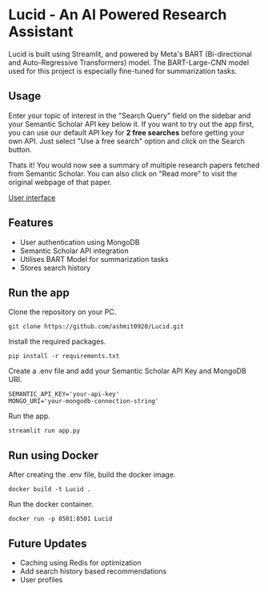 # Lucid - An AI Powered Research Assistant

Lucid is built using Streamlit, and powered by Meta's BART (Bi-directional and Auto-Regressive Transformers) model. The BART-Large-CNN model used for this project is especially fine-tuned for summarization tasks.

## Usage

Enter your topic of interest in the "Search Query" field on the sidebar and your Semantic Scholar API key below it. If you want to try out the app first, you can use our default API key for **2 free searches** before getting your own API. Just select "Use a free search" option and click on the Search button. 

Thats it! You would now see a summary of multiple research papers fetched from Semantic Scholar. You can also click on "Read more" to visit the original webpage of that paper.

[User interface](./Demo.png)

## Features

- User authentication using MongoDB
- Semantic Scholar API integration
- Utilises BART Model for summarization tasks
- Stores search history

## Run the app

Clone the repository on your PC.
```
git clone https://github.com/ashmit0920/Lucid.git
```
Install the required packages.
```
pip install -r requirements.txt
```
Create a .env file and add your Semantic Scholar API Key and MongoDB URI.
```
SEMANTIC_API_KEY='your-api-key'
MONGO_URI='your-mongodb-connection-string'
```
Run the app.
```
streamlit run app.py
```

## Run using Docker

After creating the .env file, build the docker image.
```
docker build -t Lucid .
```

Run the docker container.
```
docker run -p 8501:8501 Lucid
```

## Future Updates

- Caching using Redis for optimization
- Add search history based recommendations
- User profiles